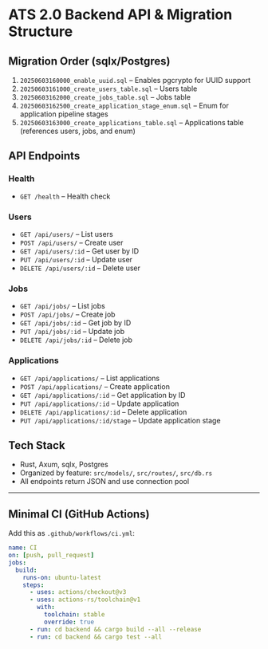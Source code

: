 # ATS 2.0 Backend API & Migration Structure

## Migration Order (sqlx/Postgres)
1. `20250603160000_enable_uuid.sql` – Enables pgcrypto for UUID support
2. `20250603161000_create_users_table.sql` – Users table
3. `20250603162000_create_jobs_table.sql` – Jobs table
4. `20250603162500_create_application_stage_enum.sql` – Enum for application pipeline stages
5. `20250603163000_create_applications_table.sql` – Applications table (references users, jobs, and enum)

## API Endpoints

### Health
- `GET /health` – Health check

### Users
- `GET /api/users/` – List users
- `POST /api/users/` – Create user
- `GET /api/users/:id` – Get user by ID
- `PUT /api/users/:id` – Update user
- `DELETE /api/users/:id` – Delete user

### Jobs
- `GET /api/jobs/` – List jobs
- `POST /api/jobs/` – Create job
- `GET /api/jobs/:id` – Get job by ID
- `PUT /api/jobs/:id` – Update job
- `DELETE /api/jobs/:id` – Delete job

### Applications
- `GET /api/applications/` – List applications
- `POST /api/applications/` – Create application
- `GET /api/applications/:id` – Get application by ID
- `PUT /api/applications/:id` – Update application
- `DELETE /api/applications/:id` – Delete application
- `PUT /api/applications/:id/stage` – Update application stage

## Tech Stack
- Rust, Axum, sqlx, Postgres
- Organized by feature: `src/models/`, `src/routes/`, `src/db.rs`
- All endpoints return JSON and use connection pool

---

## Minimal CI (GitHub Actions)
Add this as `.github/workflows/ci.yml`:
```yaml
name: CI
on: [push, pull_request]
jobs:
  build:
    runs-on: ubuntu-latest
    steps:
      - uses: actions/checkout@v3
      - uses: actions-rs/toolchain@v1
        with:
          toolchain: stable
          override: true
      - run: cd backend && cargo build --all --release
      - run: cd backend && cargo test --all
```
